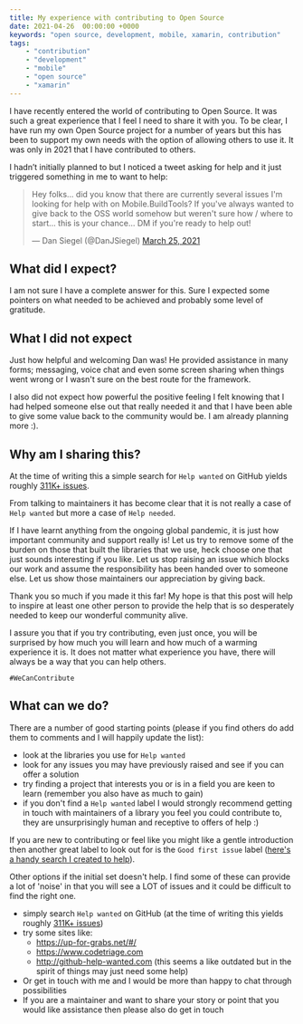 ```yaml
---
title: My experience with contributing to Open Source
date: 2021-04-26  00:00:00 +0000
keywords: "open source, development, mobile, xamarin, contribution"
tags:
    - "contribution"
    - "development"
    - "mobile"
    - "open source"
    - "xamarin"
---
```

I have recently entered the world of contributing to Open Source. It was such a great experience that I feel I need to share it with you. To be clear, I have run my own Open Source project for a number of years but this has been to support my own needs with the option of allowing others to use it. It was only in 2021 that I have contributed to others.

I hadn’t initially planned to but I noticed a tweet asking for help and it just triggered something in me to want to help:

<blockquote class="twitter-tweet"><p lang="en" dir="ltr">Hey folks... did you know that there are currently several issues I&#39;m looking for help with on Mobile.BuildTools? If you&#39;ve always wanted to give back to the OSS world somehow but weren&#39;t sure how / where to start... this is your chance... DM if you&#39;re ready to help out!</p>&mdash; Dan Siegel (@DanJSiegel) <a href="https://twitter.com/DanJSiegel/status/1375157921672126467?ref_src=twsrc%5Etfw">March 25, 2021</a></blockquote> <script async src="https://platform.twitter.com/widgets.js" charset="utf-8"></script>

## What did I expect?

I am not sure I have a complete answer for this. Sure I expected some pointers on what needed to be achieved and probably some level of gratitude.

## What I did not expect

Just how helpful and welcoming Dan was! He provided assistance in many forms; messaging, voice chat and even some screen sharing when things went wrong or I wasn't sure on the best route for the framework.

I also did not expect how powerful the positive feeling I felt knowing that I had helped someone else out that really needed it and that I have been able to give some value back to the community would be. I am already planning more :).

## Why am I sharing this?

At the time of writing this a simple search for `Help wanted` on GitHub yields roughly [311K+ issues](https://github.com/search?q=is%3Aissue+is%3Aopen+label%3A%22help+wanted%22).

From talking to maintainers it has become clear that it is not really a case of `Help wanted` but more a case of `Help needed`.

If I have learnt anything from the ongoing global pandemic, it is just how important community and support really is! Let us try to remove some of the burden on those that built the libraries that we use, heck choose one that just sounds interesting if you like. Let us stop raising an issue which blocks our work and assume the responsibility has been handed over to someone else. Let us show those maintainers our appreciation by giving back.

Thank you so much if you made it this far! My hope is that this post will help to inspire at least one other person to provide the help that is so desperately needed to keep our wonderful community alive.

I assure you that if you try contributing, even just once, you will be surprised by how much you will learn and how much of a warming experience it is. It does not matter what experience you have, there will always be a way that you can help others. 

`#WeCanContribute`

## What can we do?

There are a number of good starting points (please if you find others do add them to comments and I will happily update the list):

* look at the libraries you use for `Help wanted`
* look for any issues you may have previously raised and see if you can offer a solution
* try finding a project that interests you or is in a field you are keen to learn (remember you also have as much to gain)
* if you don't find a `Help wanted` label I would strongly recommend getting in touch with maintainers of a library you feel you could contribute to, they are unsurprisingly human and receptive to offers of help :)
 
If you are new to contributing or feel like you might like a gentle introduction then another great label to look out for is the `Good first issue` label ([here's a handy search I created to help](https://github.com/search?q=is%3Aissue+is%3Aopen+label%3A%22good+first+issue%22)).

Other options if the initial set doesn't help. I find some of these can provide a lot of 'noise' in that you will see a LOT of issues and it could be difficult to find the right one.
* simply search `Help wanted` on GitHub (at the time of writing this yields roughly [311K+ issues](https://github.com/search?q=is%3Aissue+is%3Aopen+label%3A%22help+wanted%22))
* try some sites like:
  * https://up-for-grabs.net/#/
  * https://www.codetriage.com
  * http://github-help-wanted.com (this seems a like outdated but in the spirit of things may just need some help)
* Or get in touch with me and I would be more than happy to chat through possibilities
* If you are a maintainer and want to share your story or point that you would like assistance then please also do get in touch
